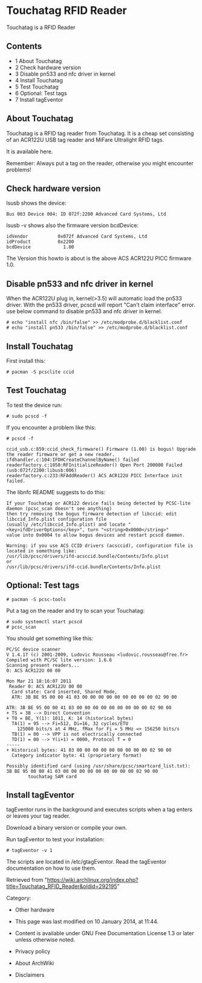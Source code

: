 Touchatag RFID Reader
=====================

Touchatag is a RFID Reader

Contents
--------

-   1 About Touchatag
-   2 Check hardware version
-   3 Disable pn533 and nfc driver in kernel
-   4 Install Touchatag
-   5 Test Touchatag
-   6 Optional: Test tags
-   7 Install tagEventor

About Touchatag
---------------

Touchatag is a RFID tag reader from Touchatag. It is a cheap set
consisting of an ACR122U USB tag reader and MiFare Ultralight RFID tags.

It is available here.

Remember: Always put a tag on the reader, otherwise you might encounter
problems!

Check hardware version
----------------------

lsusb shows the device:

    Bus 003 Device 004: ID 072f:2200 Advanced Card Systems, Ltd 

lsusb -v shows also the firmware version bcdDevice:

    idVendor           0x072f Advanced Card Systems, Ltd
    idProduct          0x2200 
    bcdDevice            1.00

The Version this howto is about is the above ACS ACR122U PICC firmware
1.0.

Disable pn533 and nfc driver in kernel
--------------------------------------

When the ACR122U plug in, kernel(>3.5) will automatic load the pn533
driver. With the pn533 driver, pcscd will report "Can't claim interface"
error. use below command to disable pn533 and nfc driver in kernel.

    # echo "install nfc /bin/false" >> /etc/modprobe.d/blacklist.conf
    # echo "install pn533 /bin/false" >> /etc/modprobe.d/blacklist.conf

Install Touchatag
-----------------

First install this:

    # pacman -S pcsclite ccid

Test Touchatag
--------------

To test the device run:

    # sudo pcscd -f

If you encounter a problem like this:

    # pcscd -f

    ccid_usb.c:859:ccid_check_firmware() Firmware (1.00) is bogus! Upgrade the reader firmware or get a new reader.
    ifdhandler.c:104:IFDHCreateChannelByName() failed
    readerfactory.c:1050:RFInitializeReader() Open Port 200000 Failed (usb:072f/2200:libusb:006)
    readerfactory.c:233:RFAddReader() ACS ACR122U PICC Interface init failed.

The libnfc README suggests to do this:

    If your Touchatag or ACR122 device fails being detected by PCSC-lite daemon (pcsc_scan doesn't see anything) 
    then try removing the bogus firmware detection of libccid: edit libccid_Info.plist configuration file 
    (usually /etc/libccid_Info.plist) and locate "<key>ifdDriverOptions</key>", turn "<string>0x0000</string>" 
    value into 0x0004 to allow bogus devices and restart pcscd daemon.

    Warning: if you use ACS CCID drivers (acsccid), configuration file is located in something like: 
    /usr/lib/pcsc/drivers/ifd-acsccid.bundle/Contents/Info.plist
    or
    /usr/lib/pcsc/drivers/ifd-ccid.bundle/Contents/Info.plist

Optional: Test tags
-------------------

    # pacman -S pcsc-tools

Put a tag on the reader and try to scan your Touchatag:

    # sudo systemctl start pcscd
    # pcsc_scan

You should get something like this:

    PC/SC device scanner
    V 1.4.17 (c) 2001-2009, Ludovic Rousseau <ludovic.rousseau@free.fr>
    Compiled with PC/SC lite version: 1.6.6
    Scanning present readers...
    0: ACS ACR122U 00 00

    Mon Mar 21 18:16:07 2011
     Reader 0: ACS ACR122U 00 00
      Card state: Card inserted, Shared Mode, 
      ATR: 3B BE 95 00 00 41 03 00 00 00 00 00 00 00 00 00 02 90 00 

    ATR: 3B BE 95 00 00 41 03 00 00 00 00 00 00 00 00 00 02 90 00
    + TS = 3B --> Direct Convention
    + T0 = BE, Y(1): 1011, K: 14 (historical bytes)
      TA(1) = 95 --> Fi=512, Di=16, 32 cycles/ETU
        125000 bits/s at 4 MHz, fMax for Fi = 5 MHz => 156250 bits/s                                                                
      TB(1) = 00 --> VPP is not electrically connected
      TD(1) = 00 --> Y(i+1) = 0000, Protocol T = 0 
    -----
    + Historical bytes: 41 03 00 00 00 00 00 00 00 00 00 02 90 00
      Category indicator byte: 41 (proprietary format) 

    Possibly identified card (using /usr/share/pcsc/smartcard_list.txt):
    3B BE 95 00 00 41 03 00 00 00 00 00 00 00 00 00 02 90 00
            touchatag SAM card

Install tagEventor
------------------

tagEventor runs in the background and executes scripts when a tag enters
or leaves your tag reader.

Download a binary version or compile your own.

Run tagEventor to test your installation:

    # tagEventor -v 1

The scripts are located in /etc/gtagEventor. Read the tagEventor
documentation on how to use them.

Retrieved from
"https://wiki.archlinux.org/index.php?title=Touchatag_RFID_Reader&oldid=292195"

Category:

-   Other hardware

-   This page was last modified on 10 January 2014, at 11:44.
-   Content is available under GNU Free Documentation License 1.3 or
    later unless otherwise noted.
-   Privacy policy
-   About ArchWiki
-   Disclaimers
